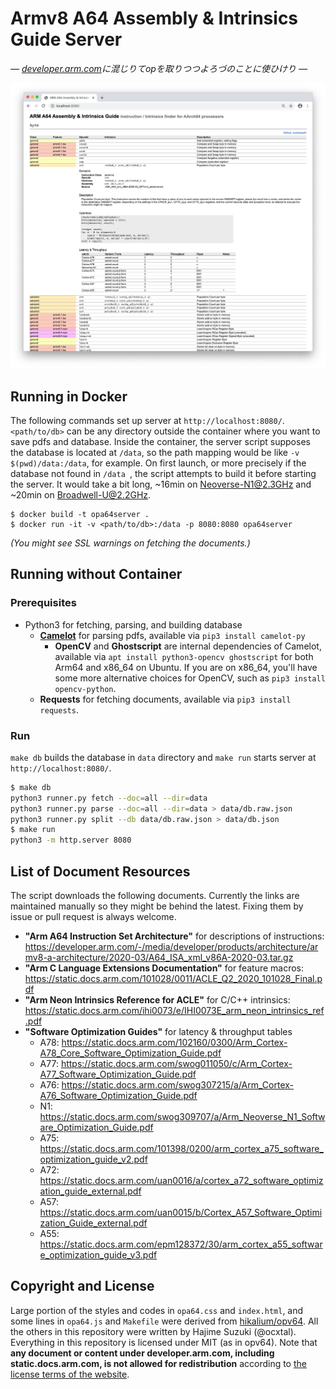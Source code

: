 
# Armv8 A64 Assembly & Intrinsics Guide Server

*— [developer.arm.com](developer.arm.com)に混じりてopを取りつつよろづのことに使ひけり —*

![screenshot comes here](./screenshot.png)

## Running in Docker

The following commands set up server at `http://localhost:8080/`.  `<path/to/db>` can be any directory outside the container where you want to save pdfs and database. Inside the container, the server script supposes the database is located at `/data`, so the path mapping would be like `-v $(pwd)/data:/data`, for example. On first launch, or more precisely if the database not found in `/data `, the script attempts to build it before starting the server. It would take a bit long, ~16min on Neoverse-N1@2.3GHz and ~20min on Broadwell-U@2.2GHz.

```
$ docker build -t opa64server .
$ docker run -it -v <path/to/db>:/data -p 8080:8080 opa64server
```

*(You might see SSL warnings on fetching the documents.)*

## Running without Container

### Prerequisites

* Python3 for fetching, parsing, and building database
  * **[Camelot](https://github.com/camelot-dev/camelot)** for parsing pdfs, available via `pip3 install camelot-py`
    * **OpenCV** and **Ghostscript** are internal dependencies of Camelot, available via `apt install python3-opencv ghostscript` for both Arm64 and x86\_64 on Ubuntu. If you are on x86\_64, you'll have some more alternative choices for OpenCV, such as `pip3 install opencv-python`.
  * **Requests** for fetching documents, available via `pip3 install requests`.

### Run

`make db` builds the database in `data` directory and `make run` starts server at `http://localhost:8080/`.

```bash
$ make db
python3 runner.py fetch --doc=all --dir=data
python3 runner.py parse --doc=all --dir=data > data/db.raw.json
python3 runner.py split --db data/db.raw.json > data/db.json
$ make run
python3 -m http.server 8080
```

## List of Document Resources

The script downloads the following documents. Currently the links are maintained manually so they might be behind the latest. Fixing them by issue or pull request is always welcome.

* **"Arm A64 Instruction Set Architecture"** for descriptions of instructions: https://developer.arm.com/-/media/developer/products/architecture/armv8-a-architecture/2020-03/A64_ISA_xml_v86A-2020-03.tar.gz
* **"Arm C Language Extensions Documentation"** for feature macros: https://static.docs.arm.com/101028/0011/ACLE_Q2_2020_101028_Final.pdf
* **"Arm Neon Intrinsics Reference for ACLE"** for C/C++ intrinsics: https://static.docs.arm.com/ihi0073/e/IHI0073E_arm_neon_intrinsics_ref.pdf
* **"Software Optimization Guides"** for latency & throughput tables
  * A78: https://static.docs.arm.com/102160/0300/Arm_Cortex-A78_Core_Software_Optimization_Guide.pdf
  * A77: https://static.docs.arm.com/swog011050/c/Arm_Cortex-A77_Software_Optimization_Guide.pdf
  * A76: https://static.docs.arm.com/swog307215/a/Arm_Cortex-A76_Software_Optimization_Guide.pdf
  * N1: https://static.docs.arm.com/swog309707/a/Arm_Neoverse_N1_Software_Optimization_Guide.pdf
  * A75: https://static.docs.arm.com/101398/0200/arm_cortex_a75_software_optimization_guide_v2.pdf
  * A72: https://static.docs.arm.com/uan0016/a/cortex_a72_software_optimization_guide_external.pdf
  * A57: https://static.docs.arm.com/uan0015/b/Cortex_A57_Software_Optimization_Guide_external.pdf
  * A55: https://static.docs.arm.com/epm128372/30/arm_cortex_a55_software_optimization_guide_v3.pdf

## Copyright and License

Large portion of the styles and codes in `opa64.css` and `index.html`, and some lines in `opa64.js` and `Makefile` were derived from [hikalium/opv64](https://github.com/hikalium/opv64). All the others in this repository were written by Hajime Suzuki (@ocxtal). Everything in this repository is licensed under MIT (as in opv64). Note that **any document or content under developer.arm.com, including static.docs.arm.com, is not allowed for redistribution** according to [the license terms of the website](https://www.arm.com/en/company/policies/terms-and-conditions#our-content).

